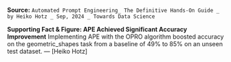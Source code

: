 **Source:** `Automated Prompt Engineering_ The Definitive Hands-On Guide _ by Heiko Hotz _ Sep, 2024 _ Towards Data Science`

**Supporting Fact & Figure: APE Achieved Significant Accuracy Improvement**
Implementing APE with the OPRO algorithm boosted accuracy on the geometric_shapes task from a baseline of 49% to 85% on an unseen test dataset. — [Heiko Hotz]
